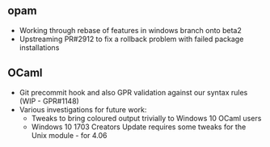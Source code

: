 ## opam
- Working through rebase of features in windows branch onto beta2
- Upstreaming PR#2912 to fix a rollback problem with failed package installations

## OCaml
- Git precommit hook and also GPR validation against our syntax rules (WIP - GPR#1148)
- Various investigations for future work:
  * Tweaks to bring coloured output trivially to Windows 10 OCaml users
  * Windows 10 1703 Creators Update requires some tweaks for the Unix module - for 4.06
